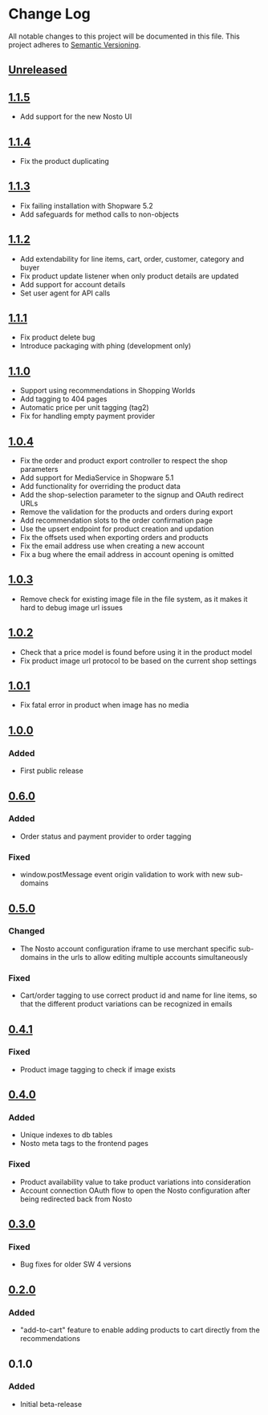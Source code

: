 # Change Log
All notable changes to this project will be documented in this file.
This project adheres to [Semantic Versioning](http://semver.org/).

## [Unreleased][unreleased]

## [1.1.5]
- Add support for the new Nosto UI

## [1.1.4]
- Fix the product duplicating 

## [1.1.3]
- Fix failing installation with Shopware 5.2
- Add safeguards for method calls to non-objects

## [1.1.2]
- Add extendability for line items, cart, order, customer, category and buyer
- Fix product update listener when only product details are updated
- Add support for account details
- Set user agent for API calls

## [1.1.1]
- Fix product delete bug
- Introduce packaging with phing (development only)

## [1.1.0]
- Support using recommendations in Shopping Worlds
- Add tagging to 404 pages
- Automatic price per unit tagging (tag2)
- Fix for handling empty payment provider

## [1.0.4]
- Fix the order and product export controller to respect the shop parameters
- Add support for MediaService in Shopware 5.1
- Add functionality for overriding the product data
- Add the shop-selection parameter to the signup and OAuth redirect URLs
- Remove the validation for the products and orders during export
- Add recommendation slots to the order confirmation page
- Use the upsert endpoint for product creation and updation
- Fix the offsets used when exporting orders and products
- Fix the email address use when creating a new account
- Fix a bug where the email address in account opening is omitted

## [1.0.3]
- Remove check for existing image file in the file system, as it makes it hard
to debug image url issues

## [1.0.2]
- Check that a price model is found before using it in the product model
- Fix product image url protocol to be based on the current shop settings

## [1.0.1]
* Fix fatal error in product when image has no media

## [1.0.0]
### Added
- First public release

## [0.6.0]
### Added
- Order status and payment provider to order tagging

### Fixed
- window.postMessage event origin validation to work with new sub-domains

## [0.5.0]
### Changed
- The Nosto account configuration iframe to use merchant specific sub-domains in
the urls to allow editing multiple accounts simultaneously

### Fixed
- Cart/order tagging to use correct product id and name for line items, so that
the different product variations can be recognized in emails

## [0.4.1]
### Fixed
- Product image tagging to check if image exists

## [0.4.0]
### Added
- Unique indexes to db tables
- Nosto meta tags to the frontend pages

### Fixed
- Product availability value to take product variations into consideration
- Account connection OAuth flow to open the Nosto configuration after being
redirected back from Nosto

## [0.3.0]
### Fixed
- Bug fixes for older SW 4 versions

## [0.2.0]
### Added
- "add-to-cart" feature to enable adding products to cart directly from the
recommendations

## 0.1.0
### Added
- Initial beta-release


[unreleased]: https://github.com/nosto/nosto-shopware-plugin/compare/1.1.5...develop
[1.1.5]: https://github.com/nosto/nosto-shopware-plugin/compare/1.1.4...1.1.5
[1.1.4]: https://github.com/nosto/nosto-shopware-plugin/compare/1.1.3...1.1.4
[1.1.3]: https://github.com/nosto/nosto-shopware-plugin/compare/1.1.2...1.1.3
[1.1.2]: https://github.com/nosto/nosto-shopware-plugin/compare/1.1.1...1.1.2
[1.1.1]: https://github.com/nosto/nosto-shopware-plugin/compare/1.1.0...1.1.1
[1.1.0]: https://github.com/nosto/nosto-shopware-plugin/compare/1.0.4...1.1.0
[1.0.4]: https://github.com/nosto/nosto-shopware-plugin/compare/1.0.3...1.0.4
[1.0.3]: https://github.com/nosto/nosto-shopware-plugin/compare/1.0.2...1.0.3
[1.0.2]: https://github.com/nosto/nosto-shopware-plugin/compare/1.0.1...1.0.2
[1.0.1]: https://github.com/nosto/nosto-shopware-plugin/compare/1.0.0...1.0.1
[1.0.0]: https://github.com/nosto/nosto-shopware-plugin/compare/0.6.0...1.0.0
[0.6.0]: https://github.com/nosto/nosto-shopware-plugin/compare/0.5.0...0.6.0
[0.5.0]: https://github.com/nosto/nosto-shopware-plugin/compare/0.4.1...0.5.0
[0.4.1]: https://github.com/nosto/nosto-shopware-plugin/compare/0.4.0...0.4.1
[0.4.0]: https://github.com/nosto/nosto-shopware-plugin/compare/0.3.0...0.4.0
[0.3.0]: https://github.com/nosto/nosto-shopware-plugin/compare/0.2.0...0.3.0
[0.2.0]: https://github.com/nosto/nosto-shopware-plugin/compare/0.1.0...0.2.0
